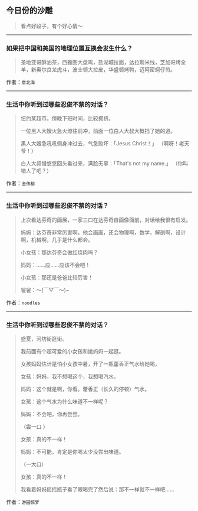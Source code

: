 ## 今日份的沙雕

> 看点好段子，有个好心情～


 
---

### 如果把中国和美国的地理位置互换会发生什么？

> 圣地亚哥酥油茶，西雅图大盘鸡，盐湖城拉面，达拉斯米线，芝加哥烤全羊，新奥尔良龙虎斗，波士顿大拉皮，华盛顿烤鸭，迈阿密蚵仔煎。


作者：`章北海`

---

### 生活中你听到过哪些忍俊不禁的对话？

> 纽约某超市。傍晚下班时间，比较拥挤。
> 
> 一位黑人大嫂火急火燎往前冲，前面一位白人大叔大概挡了她的道。
> 
> 黑人大嫂急吼吼侧身冲过去，气急败坏：「Jesus Christ！」 （啊呀！老天爷！）
> 
> 白人大叔慢悠悠回头看过来，满脸无辜：「That's not my name.」 （你叫错人了吧？）


作者：`金伟榕`

---

### 生活中你听到过哪些忍俊不禁的对话？

> 上次看达芬奇的画展，一家三口在达芬奇自画像面前，对话给我很有启发。
> 
> 妈妈：达芬奇非常厉害啊，他会画画，还会物理啊，数学，解剖啊，设计啊，机械啊，几乎是什么都会。
> 
> 小女孩：那达芬奇会做红烧肉吗？
> 
> 妈妈：……应……应该不会吧！
> 
> 小女孩：那还是爸爸比较厉害！
> 
> 爸爸：～(￣▽￣～)~


作者：`noodles`

---

### 生活中你听到过哪些忍俊不禁的对话？

> 盛夏，河坊街逛街。
> 
> 我前面有个超可爱的小女孩和她妈妈一起逛。
> 
> 女孩妈妈估计是怕小女孩中暑，开了一瓶藿香正气水给她喝，
> 
> 女孩：妈妈，我不想喝这个，我想喝汽水。
> 
> 妈妈：这个就是啊，你看。藿香正（长久的停顿）气水。
> 
> 女孩：这个气水为什么味道不一样呢？
> 
> 妈妈：不会吧，你再尝尝。
> 
> （尝一口 ）
> 
> 女孩：真的不一样！
> 
> 妈妈：不可能，肯定是你喝太少没尝出味道。
> 
> （一大口）
> 
> 女孩：真的不一样！
> 
> 我看着妈妈摇摇瓶子看了眼喝完了然后说：那不一样就不一样吧……


作者：`游园惊梦`